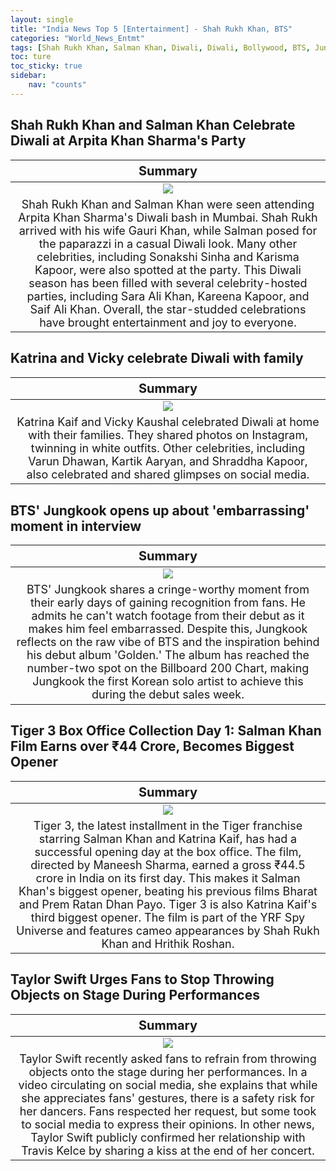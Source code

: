 ```yaml
---
layout: single
title: "India News Top 5 [Entertainment] - Shah Rukh Khan, BTS"
categories: "World_News_Entmt"
tags: [Shah Rukh Khan, Salman Khan, Diwali, Diwali, Bollywood, BTS, Jungkook, Billboard, Taylor Swift]
toc: ture
toc_sticky: true
sidebar:
    nav: "counts"
---
```


<style>
table th:first-of-type {
    width: 100%;
    font-size: 20px;
}
table td:nth-of-type(1) {
    width: 100%;
    font-size: 18px;
}
</style>

## Shah Rukh Khan and Salman Khan Celebrate Diwali at Arpita Khan Sharma's Party

Summary | 
:---:|
![](/assets/images/2023-11-13-India_News_Entmt_231113_1-1.webp) |
Shah Rukh Khan and Salman Khan were seen attending Arpita Khan Sharma's Diwali bash in Mumbai. Shah Rukh arrived with his wife Gauri Khan, while Salman posed for the paparazzi in a casual Diwali look. Many other celebrities, including Sonakshi Sinha and Karisma Kapoor, were also spotted at the party. This Diwali season has been filled with several celebrity-hosted parties, including Sara Ali Khan, Kareena Kapoor, and Saif Ali Khan. Overall, the star-studded celebrations have brought entertainment and joy to everyone.  |

## Katrina and Vicky celebrate Diwali with family

Summary | 
:---:|
![](/assets/images/2023-11-13-India_News_Entmt_231113_1-2.webp) |
Katrina Kaif and Vicky Kaushal celebrated Diwali at home with their families. They shared photos on Instagram, twinning in white outfits. Other celebrities, including Varun Dhawan, Kartik Aaryan, and Shraddha Kapoor, also celebrated and shared glimpses on social media. |

## BTS' Jungkook opens up about 'embarrassing' moment in interview

Summary | 
:---:|
![](/assets/images/2023-11-13-India_News_Entmt_231113_1-3.webp) |
BTS' Jungkook shares a cringe-worthy moment from their early days of gaining recognition from fans. He admits he can't watch footage from their debut as it makes him feel embarrassed. Despite this, Jungkook reflects on the raw vibe of BTS and the inspiration behind his debut album 'Golden.' The album has reached the number-two spot on the Billboard 200 Chart, making Jungkook the first Korean solo artist to achieve this during the debut sales week. |

## Tiger 3 Box Office Collection Day 1: Salman Khan Film Earns over ₹44 Crore, Becomes Biggest Opener

Summary | 
:---:|
![](/assets/images/2023-11-13-India_News_Entmt_231113_1-4.webp) |
Tiger 3, the latest installment in the Tiger franchise starring Salman Khan and Katrina Kaif, has had a successful opening day at the box office. The film, directed by Maneesh Sharma, earned a gross ₹44.5 crore in India on its first day. This makes it Salman Khan's biggest opener, beating his previous films Bharat and Prem Ratan Dhan Payo. Tiger 3 is also Katrina Kaif's third biggest opener. The film is part of the YRF Spy Universe and features cameo appearances by Shah Rukh Khan and Hrithik Roshan. |

## Taylor Swift Urges Fans to Stop Throwing Objects on Stage During Performances

Summary | 
:---:|
![](/assets/images/2023-11-13-India_News_Entmt_231113_1-5.webp) |
Taylor Swift recently asked fans to refrain from throwing objects onto the stage during her performances. In a video circulating on social media, she explains that while she appreciates fans' gestures, there is a safety risk for her dancers. Fans respected her request, but some took to social media to express their opinions. In other news, Taylor Swift publicly confirmed her relationship with Travis Kelce by sharing a kiss at the end of her concert. |